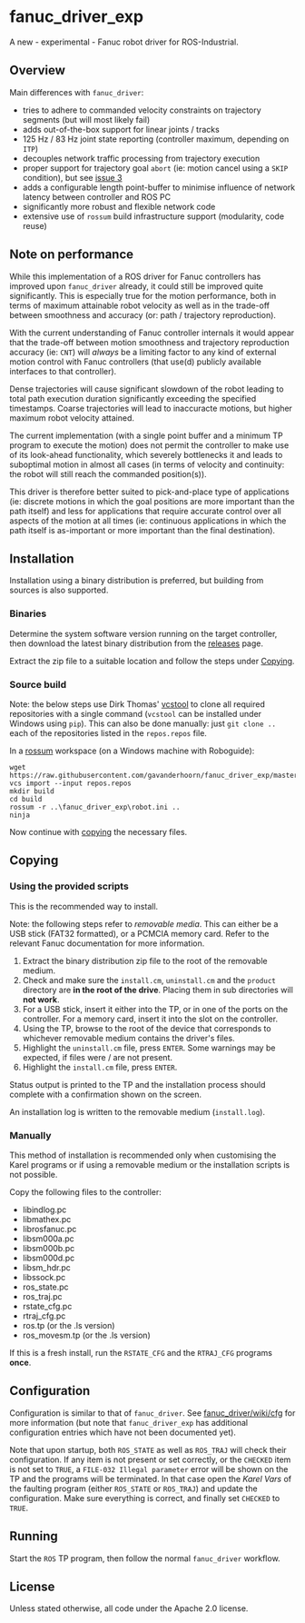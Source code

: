# fanuc_driver_exp

A new - experimental - Fanuc robot driver for ROS-Industrial.


## Overview

Main differences with `fanuc_driver`:

 - tries to adhere to commanded velocity constraints on trajectory segments (but will most likely fail)
 - adds out-of-the-box support for linear joints / tracks
 - 125 Hz / 83 Hz joint state reporting (controller maximum, depending on `ITP`)
 - decouples network traffic processing from trajectory execution
 - proper support for trajectory goal `abort` (ie: motion cancel using a `SKIP` condition), but see [issue 3][]
 - adds a configurable length point-buffer to minimise influence of network latency between controller and ROS PC
 - significantly more robust and flexible network code
 - extensive use of `rossum` build infrastructure support (modularity, code reuse)


## Note on performance

While this implementation of a ROS driver for Fanuc controllers has improved upon `fanuc_driver` already, it could still be improved quite significantly. This is especially true for the motion performance, both in terms of maximum attainable robot velocity as well as in the trade-off between smoothness and accuracy (or: path / trajectory reproduction).

With the current understanding of Fanuc controller internals it would appear that the trade-off between motion smoothness and trajectory reproduction accuracy (ie: `CNT`) will *always* be a limiting factor to any kind of external motion control with Fanuc controllers (that use(d) publicly available interfaces to that controller).

Dense trajectories will cause significant slowdown of the robot leading to total path execution duration significantly exceeding the specified timestamps. Coarse trajectories will lead to inaccuracte motions, but higher maximum robot velocity attained.

The current implementation (with a single point buffer and a minimum TP program to execute the motion) does not permit the controller to make use of its look-ahead functionality, which severely bottlenecks it and leads to suboptimal motion in almost all cases (in terms of velocity and continuity: the robot will still reach the commanded position(s)).

This driver is therefore better suited to pick-and-place type of applications (ie: discrete motions in which the goal positions are more important than the path itself) and less for applications that require accurate control over all aspects of the motion at all times (ie: continuous applications in which the path itself is as-important or more important than the final destination).


## Installation

Installation using a binary distribution is preferred, but building from sources is also supported.


### Binaries

Determine the system software version running on the target controller, then download the latest binary distribution from the [releases][] page.

Extract the zip file to a suitable location and follow the steps under [Copying](#copying).


### Source build

Note: the below steps use Dirk Thomas' [vcstool][] to clone all required repositories with a single command (`vcstool` can be installed under Windows using `pip`). This can also be done manually: just `git clone ..` each of the repositories listed in the `repos.repos` file.

In a [rossum][] workspace (on a Windows machine with Roboguide):

    wget https://raw.githubusercontent.com/gavanderhoorn/fanuc_driver_exp/master/repos.repos
    vcs import --input repos.repos
    mkdir build
    cd build
    rossum -r ..\fanuc_driver_exp\robot.ini ..
    ninja

Now continue with [copying](#copying) the necessary files.


## Copying

### Using the provided scripts

This is the recommended way to install.

Note: the following steps refer to *removable media*. This can either be a USB stick (FAT32 formatted), or a PCMCIA memory card. Refer to the relevant Fanuc documentation for more information.

 1. Extract the binary distribution zip file to the root of the removable medium.
 1. Check and make sure the `install.cm`, `uninstall.cm` and the `product` directory are **in the root of the drive**. Placing them in sub directories will **not work**.
 1. For a USB stick, insert it either into the TP, or in one of the ports on the controller. For a memory card, insert it into the slot on the controller.
 1. Using the TP, browse to the root of the device that corresponds to whichever removable medium contains the driver's files.
 1. Highlight the `uninstall.cm` file, press `ENTER`. Some warnings may be expected, if files were / are not present.
 1. Highlight the `install.cm` file, press `ENTER`.

Status output is printed to the TP and the installation process should complete with a confirmation shown on the screen.

An installation log is written to the removable medium (`install.log`).


### Manually

This method of installation is recommended only when customising the Karel programs or if using a removable medium or the installation scripts is not possible.

Copy the following files to the controller:

 - libindlog.pc
 - libmathex.pc
 - librosfanuc.pc
 - libsm000a.pc
 - libsm000b.pc
 - libsm000d.pc
 - libsm_hdr.pc
 - libssock.pc
 - ros_state.pc
 - ros_traj.pc
 - rstate_cfg.pc
 - rtraj_cfg.pc
 - ros.tp (or the .ls version)
 - ros_movesm.tp (or the .ls version)

If this is a fresh install, run the `RSTATE_CFG` and the `RTRAJ_CFG` programs **once**.


## Configuration

Configuration is similar to that of `fanuc_driver`. See [fanuc_driver/wiki/cfg][] for more information (but note that `fanuc_driver_exp` has additional configuration entries which have not been documented yet).

Note that upon startup, both `ROS_STATE` as well as `ROS_TRAJ` will check their configuration. If any item is not present or set correctly, or the `CHECKED` item is not set to `TRUE`, a `FILE-032 Illegal parameter` error will be shown on the TP and the programs will be terminated. In that case open the *Karel Vars* of the faulting program (either `ROS_STATE` or `ROS_TRAJ`) and update the configuration. Make sure everything is correct, and finally set `CHECKED` to `TRUE`.


## Running

Start the `ROS` TP program, then follow the normal `fanuc_driver` workflow.


## License

Unless stated otherwise, all code under the Apache 2.0 license.



[issue 3]: https://github.com/gavanderhoorn/fanuc_driver_exp/issues/3
[releases]: https://github.com/gavanderhoorn/fanuc_driver_exp/releases
[vcstool]: https://github.com/dirk-thomas/vcstool
[rossum]: https://github.com/gavanderhoorn/rossum
[fanuc_driver/wiki/cfg]: http://wiki.ros.org/fanuc/Tutorials/hydro/Configuration
